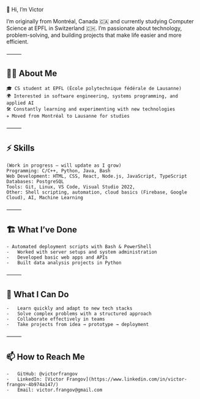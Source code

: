 👋 Hi, I’m Victor

I’m originally from Montréal, Canada 🇨🇦 and currently studying Computer Science at EPFL in Switzerland 🇨🇭.
I’m passionate about technology, problem-solving, and building projects that make life easier and more efficient.

⸻

## 🧑‍💻 About Me
	🎓 CS student at EPFL (École polytechnique fédérale de Lausanne)
	🌍 Interested in software engineering, systems programming, and applied AI
	🛠️ Constantly learning and experimenting with new technologies
	✈️ Moved from Montréal to Lausanne for studies

⸻

## ⚡ Skills

    (Work in progress – will update as I grow)
	Programming: C/C++, Python, Java, Bash
	Web Development: HTML, CSS, React, Node.js, JavaScript, TypeScript
	Databases: PostgreSQL
	Tools: Git, Linux, VS Code, Visual Studio 2022,
	Other: Shell scripting, automation, cloud basics (Firebase, Google Cloud), AI, Machine Learning

⸻

## 🏗️ What I’ve Done
	- Automated deployment scripts with Bash & PowerShell
	-	Worked with server setups and system administration
	-	Developed basic web apps and APIs
	-	Built data analysis projects in Python

⸻

## 🌱 What I Can Do
	-	Learn quickly and adapt to new tech stacks
	-	Solve complex problems with a structured approach
	-	Collaborate effectively in teams
	-	Take projects from idea → prototype → deployment

⸻

## 📫 How to Reach Me
	-	GitHub: @victorfrangov
	-	LinkedIn: [Victor Frangov](https://www.linkedin.com/in/victor-frangov-4b974a147/)
	-	Email: victor.frangov@gmail.com
